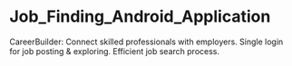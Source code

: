 # Job_Finding_Android_Application
CareerBuilder: Connect skilled professionals with employers. Single login for job posting &amp; exploring. Efficient job search process.
